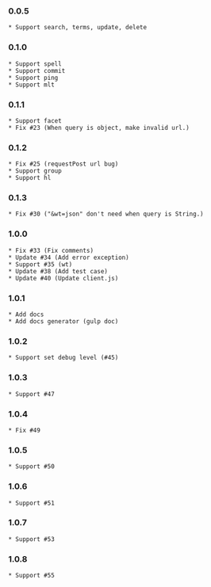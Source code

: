 ### 0.0.5
    * Support search, terms, update, delete
     
### 0.1.0
    * Support spell
    * Support commit
    * Support ping
    * Support mlt
    
### 0.1.1
    * Support facet
    * Fix #23 (When query is object, make invalid url.)

### 0.1.2
    * Fix #25 (requestPost url bug)
    * Support group
    * Support hl
    
### 0.1.3
    * Fix #30 ("&wt=json" don't need when query is String.)
   
### 1.0.0
    * Fix #33 (Fix comments)
    * Update #34 (Add error exception)
    * Support #35 (wt)
    * Update #38 (Add test case)
    * Update #40 (Update client.js) 
     
### 1.0.1
    * Add docs
    * Add docs generator (gulp doc)
   
### 1.0.2
    * Support set debug level (#45)

### 1.0.3
    * Support #47
    
### 1.0.4
    * Fix #49
    
### 1.0.5
    * Support #50
    
### 1.0.6
    * Support #51
    
### 1.0.7
    * Support #53
    
### 1.0.8
    * Support #55